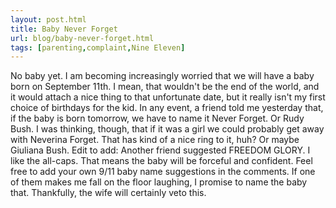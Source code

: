```yaml
---
layout: post.html
title: Baby Never Forget
url: blog/baby-never-forget.html
tags: [parenting,complaint,Nine Eleven]
---
```

No baby yet. I am becoming increasingly worried that we will have a baby born on September 11th. I mean, that wouldn't be the end of the world, and it would attach a nice thing to that unfortunate date, but it really isn't my first choice of birthdays for the kid. In any event, a friend told me yesterday that, if the baby is born tomorrow, we have to name it Never Forget. Or Rudy Bush. I was thinking, though, that if it was a girl we could probably get away with Neverina Forget. That has kind of a nice ring to it, huh? Or maybe Giuliana Bush. Edit to add:  Another friend suggested FREEDOM GLORY. I like the all-caps. That means the baby will be forceful and confident. Feel free to add your own 9/11 baby name suggestions in the comments. If one of them makes me fall on the floor laughing, I promise to name the baby that. Thankfully, the wife will certainly veto this.
